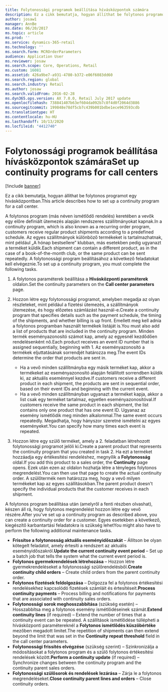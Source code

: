 ```yaml
---
title: Folytonossági programok beállítása hívásközpontok számára
description: Ez a cikk bemutatja, hogyan állíthat be folytonos programot egy hívásközpontban.
author: josaw1
manager: AnnBe
ms.date: 06/20/2017
ms.topic: article
ms.prod: ''
ms.service: dynamics-365-retail
ms.technology: ''
ms.search.form: MCROrderParameters
audience: Application User
ms.reviewer: josaw
ms.search.scope: Core, Operations, Retail
ms.custom: 16081
ms.assetid: 426a9be7-a931-4780-b372-e06f6083dd60
ms.search.region: global
ms.search.industry: Retail
ms.author: josaw
ms.search.validFrom: 2016-02-28
ms.dyn365.ops.version: AX 7.0.0, Retail July 2017 update
ms.openlocfilehash: 738841407b63ef604da092b7c8f4d0f2064d3886
ms.sourcegitcommit: 199848e78df5cb7c439b001bdbe1ece963593cdb
ms.translationtype: HT
ms.contentlocale: hu-HU
ms.lasthandoff: 10/13/2020
ms.locfileid: "4412740"
---
```

# <a name="set-up-continuity-programs-for-call-centers"></a><span data-ttu-id="2e328-103">Folytonossági programok beállítása hívásközpontok számára</span><span class="sxs-lookup"><span data-stu-id="2e328-103">Set up continuity programs for call centers</span></span>

[!include [banner](includes/banner.md)]

<span data-ttu-id="2e328-104">Ez a cikk bemutatja, hogyan állíthat be folytonos programot egy hívásközpontban.</span><span class="sxs-lookup"><span data-stu-id="2e328-104">This article describes how to set up a continuity program for a call center.</span></span>

<span data-ttu-id="2e328-105">A folytonos program (más néven ismétlődő rendelés) keretében a vevők egy előre definiált ütemezés alapján rendszeres szállítmányokat kapnak.</span><span class="sxs-lookup"><span data-stu-id="2e328-105">In a continuity program, which is also known as a recurring order program, customers receive regular product shipments according to a predefined schedule.</span></span> <span data-ttu-id="2e328-106">Az egyes szállítmányok különböző termékeket is tartalmazhatnak, mint például „A hónap bestsellere” klubban, más esetekben pedig ugyanazt a terméket küldik.</span><span class="sxs-lookup"><span data-stu-id="2e328-106">Each shipment can contain a different product, as in the case of a book-of-the-month club, or the same product can be sent repeatedly.</span></span> <span data-ttu-id="2e328-107">A folytonossági program beállításához a következő feladatokat kell elvégeznie.</span><span class="sxs-lookup"><span data-stu-id="2e328-107">To set up a continuity program, you must complete the following tasks.</span></span>

1. <span data-ttu-id="2e328-108">A folytonos paraméterek beállítása a **Hívásközponti paraméterek** oldalon.</span><span class="sxs-lookup"><span data-stu-id="2e328-108">Set the continuity parameters on the **Call center parameters** page.</span></span>
2. <span data-ttu-id="2e328-109">Hozzon létre egy folytonossági programot, amelyben megadja az olyan részleteket, mint például a fizetési ütemezés, a szállítmányok ütemezése, és hogy előzetes számlázást használ-e.</span><span class="sxs-lookup"><span data-stu-id="2e328-109">Create a continuity program that specifies details such as the payment schedule, the timing of the shipments, and whether billing is up front.</span></span> <span data-ttu-id="2e328-110">Emellett meg kell adnia a folytonos programban használt termékek listáját is.</span><span class="sxs-lookup"><span data-stu-id="2e328-110">You must also add a list of products that are included in the continuity program.</span></span> <span data-ttu-id="2e328-111">Minden termék eseményazonosító számot kap, amely az egyesnél kezdődően rendelésenként nő.</span><span class="sxs-lookup"><span data-stu-id="2e328-111">Each product receives an event ID number that is assigned sequentially, beginning with 1.</span></span> <span data-ttu-id="2e328-112">Az eseményazonosító a termékek eljuttatásának sorrendjét határozza meg.</span><span class="sxs-lookup"><span data-stu-id="2e328-112">The event IDs determine the order that products are sent in.</span></span>

    - <span data-ttu-id="2e328-113">Ha a vevő minden szállítmányba egy másik terméket kap, akkor a termékeket az eseményazonosító alapján felállított sorrendben küldik ki, az aktuális eseménnyel kezdve.</span><span class="sxs-lookup"><span data-stu-id="2e328-113">If customers receive a different product in each shipment, the products are sent in sequential order, based on their event IDs and beginning with the current event.</span></span>
    - <span data-ttu-id="2e328-114">Ha a vevő minden szállítmányban ugyanazt a terméket kapja, akkor a list csak egy terméket tartalmaz, egyetlen eseményazonosítóval.</span><span class="sxs-lookup"><span data-stu-id="2e328-114">If customers receive the same product in each shipment, the list contains only one product that has one event ID.</span></span> <span data-ttu-id="2e328-115">Ugyanaz az esemény ismétlődik meg minden alkalommal.</span><span class="sxs-lookup"><span data-stu-id="2e328-115">The same event occurs repeatedly.</span></span> <span data-ttu-id="2e328-116">Megadhatja, hogy hányszor szeretné ismételni az egyes eseményeket.</span><span class="sxs-lookup"><span data-stu-id="2e328-116">You can specify how many times each event is repeated.</span></span>

3. <span data-ttu-id="2e328-117">Hozzon létre egy szülő terméket, amely a 2. feladatban létrehozott folytonossági programot jelöli ki.</span><span class="sxs-lookup"><span data-stu-id="2e328-117">Create a parent product that represents the continuity program that you created in task 2.</span></span> <span data-ttu-id="2e328-118">Ha ezt a terméket hozzáadja egy értékesítési rendeléshez, megnyílik a **Folytonosság** oldal.</span><span class="sxs-lookup"><span data-stu-id="2e328-118">If you add this product to a sales order, the **Continuity** page opens.</span></span> <span data-ttu-id="2e328-119">Ezek után ezen az oldalon hozhatja létre a tényleges folytonos megrendelést.</span><span class="sxs-lookup"><span data-stu-id="2e328-119">You can then use that page to create the actual continuity order.</span></span> <span data-ttu-id="2e328-120">A szülőtermék nem határozza meg, hogy a vevő milyen termékeket kap az egyes szállításokban.</span><span class="sxs-lookup"><span data-stu-id="2e328-120">The parent product doesn't specify the individual products that the customer receives in each shipment.</span></span>

<span data-ttu-id="2e328-121">A folytonos program beállítása után (amelyről a fenti részben olvashat), készen áll rá, hogy folytonos megrendelést hozzon létre egy vevő részére.</span><span class="sxs-lookup"><span data-stu-id="2e328-121">After you've set up a continuity program as described above, you can create a continuity order for a customer.</span></span> <span data-ttu-id="2e328-122">Egyes esetekben a következő, kiegészítő karbantartási feladatokra is szükség lehet</span><span class="sxs-lookup"><span data-stu-id="2e328-122">You might also have to perform the following additional maintenance tasks.</span></span>

- <span data-ttu-id="2e328-123">**Frissítse a folytonosság aktuális eseményidőszakát** – Állítson be olyan kötegelt feladatot, amely értesíti a rendszert az aktuális eseményidőszakról.</span><span class="sxs-lookup"><span data-stu-id="2e328-123">**Update the current continuity event period** – Set up a batch job that tells the system what the current event period is.</span></span>
- <span data-ttu-id="2e328-124">**Folytonos gyermekrendelések létrehozása** – Hozzon létre gyermekrendeléseket a folytonossági szülőrendelésből.</span><span class="sxs-lookup"><span data-stu-id="2e328-124">**Create continuity child orders** – Create child orders from the parent continuity order.</span></span>
- <span data-ttu-id="2e328-125">**Folytonos fizetések feldolgozása** – Dolgozza fel a folytonos értékesítési rendelésekhez kapcsolódó fizetések számláit és értesítéseit.</span><span class="sxs-lookup"><span data-stu-id="2e328-125">**Process continuity payments** – Process billing and notifications for payments that are associated with continuity sales orders.</span></span>
- <span data-ttu-id="2e328-126">**Folytonossági sorok meghosszabbítása** (szükség esetén) – Hosszabbítsa meg a folytonos esemény ismétlődéseinek számát.</span><span class="sxs-lookup"><span data-stu-id="2e328-126">**Extend continuity lines** (if required) – Extend the number of times that a continuity event can be repeated.</span></span> <span data-ttu-id="2e328-127">A szállítások ismétlődése túllépheti a hívásközponti paramétereknél a **Folytonos ismétlődés küszöbértéke** mezőben megadott limitet.</span><span class="sxs-lookup"><span data-stu-id="2e328-127">The repetition of shipments can then extend beyond the limit that was set in the **Continuity repeat threshold** field in the call center parameters.</span></span>
- <span data-ttu-id="2e328-128">**Folytonossági frissítés elvégzése** (szükség szerint) – Szinkronizálja a módosításokat a folytonos program és a szülő folytonos értékesítési rendelések között.</span><span class="sxs-lookup"><span data-stu-id="2e328-128">**Perform a continuity update** (if required) – Synchronize changes between the continuity program and the continuity parent sales orders.</span></span>
- <span data-ttu-id="2e328-129">**Folytonossági szülősorok és rendelések lezárása** – Zárja le a folytonos megrendeléseket.</span><span class="sxs-lookup"><span data-stu-id="2e328-129">**Close continuity parent lines and orders** – Close continuity orders.</span></span>
